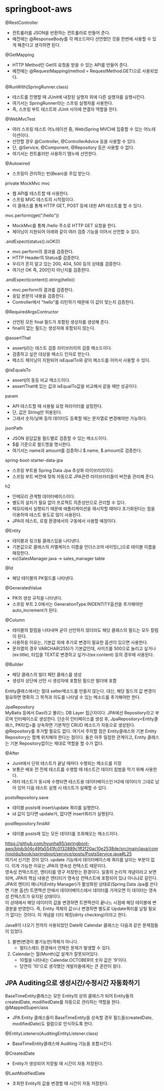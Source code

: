 # springboot-aws

@RestController   
- 컨트롤러를 JSON을 반환하는 컨트롤러로 만들어 준다.
- 예전에는 @ResponseBody를 각 메소드마다 선언했던 것을 한번에 사용할 수 있게 해준다고 생각하면 된다.   
   
@GetMapping
- HTTP Method인 Get의 요청을 받을 수 있는 API를 만들어 준다.
- 예전에는 @RequestMapping(method = RequestMethod.GET)으로 사용되었다.   
   
@RunWith(SpringRunner.class)   
- 테스트를 진행할 때 JUnit에 내장된 실행자 외에 다른 실행자를 실행시킨다.
- 여기서는 SpringRunner라는 스프링 실행자를 사용한다.
- 즉, 스프링 부트 테스트와 JUnit 사이에 연결자 역할을 한다.
   
@WebMvcTest   
- 여러 스프링 테스트 어노테이션 중, Web(Spring MVC)에 집중할 수 있는 어노테이션이다.
- 선언할 경우 @Controller, @ControllerAdvice 등을 사용할 수 있다.
- 단, @Service, @Component, @Repository 등은 사용할 수 없다.
- 여기서는 컨트롤러만 사용하기 땜누에 선언한다.
   
@Autowired
- 스프링이 관리하는 빈(Bean)을 주입 받는다.
   
private MockMvc mvc   
- 웹 API를 테스트할 때 사용한다.
- 스프링 MVC 테스트의 시작점이다.
- 이 클래스를 통해 HTTP GET, POST 등에 대한 API 테스트를 할 수 있다.   
   
mvc.perform(get("/hello"))   
- MockMvc를 통해 /hello 주소로 HTTP GET 요청을 한다.
- 체이닝이 지원되어 아래와 같이 여러 검증 기능을 이어서 선언할 수 있다.
   
.andExpect(status().isOK())
- mvc.perform의 결과를 검증한다.
- HTTP Header의 Status를 검증한다.
- 우리가 흔히 알고 있는 200, 404, 500 등의 상태를 검증한다.
- 여기선 OK 즉, 200인지 아닌지를 검증한다.
   
.andExpect(content().string(hello))   
- mvc.perform의 결과를 검증한다.
- 응답 본문의 내용을 검증한다.
- Controller에서 "hello"를 리턴하기 때문에 이 값이 맞는지 검증한다.
   
@RequiredArgsContructor
- 선언된 모든 final 필드가 포함된 생성자를 생성해 준다.
- final이 없는 필드는 생성자에 포함되지 않는다.
   
@assertThat    
- assertj라는 테스트 검증 라이브러리의 검증 메소드이다.
- 검증하고 싶은 대상을 메소드 인자로 받는다.
- 메소드 체이닝이 지원되어 isEqualTo와 같이 메소드를 이어서 사용할 수 있다.

@isEqualsTo   
- assertj의 동등 비교 메소드이다.
- assertThat에 있는 값과 isEqualTo값을 비교해서 같을 때만 성공이다.   
   
param
- API 테스트할 때 사용될 요청 파라미터를 설정한다.
- 단, 값은 String만 허용된다.
- 그래서 숫자/날짜 등의 데이터도 등록할 때는 문자열로 변경해야만 가능하다.
   
jsonPath   
- JSON 응답값을 필드별로 검증할 수 있는 메소드이다.
- $를 기준으로 필드명을 명시한다.
- 여기서는 name과 amount를 검증하니 $.name, $.amount로 검증한다.   
   
spring-boot-starter-data-jpa   
- 스프링 부트용 Spring Data Jpa 추상화 라이브러리이다.
- 스프링 부트 버전에 맞춰 자동으로 JPA관련 라이브러리들이 버전을 관리해 준다.   
   
h2   
- 인메모리 관계형 데이터베이스이다.
- 별도의 설치가 필요 없이 프로젝트 의존성만으로 관리할 수 있다.
- 메모리에서 실행되기 때문에 애플리케이션을 재시작할 때마다 초기화된다는 점을 이용하여 테스트 용도로 많이 사용된다.
- JPA의 테스트, 로컬 환경에서의 구동에서 사용할 예정이다.   
   
@Entity   
- 테이블과 링크될 클래스임을 나타낸다.
- 기본값으로 클래스의 카멜케이스 이름을 언더스코어 네이밍(\_)으로 테이블 이름을 매칭한다.
- ex)SalesManager.java -> sales_manager table
   
@Id   
- 해당 테이블의 PK필드를 나타낸다.
   
@GeneratedValue   
- PK의 생성 규칙을 나타낸다.
- 스프링 부트 2.0에서는 GenerationType.INDENTITY옵션을 추가해야만 auto_increment가 된다.
   
@Column   
- 테이블의 칼럼을 나타내며 굳이 선언하지 않더라도 해당 클래스의 필드는 모두 칼럼이 된다.
- 사용하응 이유는, 기본값 외에 추가로 변경이 필요한 옵션이 있으면 사용한다.
- 문자열의 경우 VARCHAR(255)가 기본값인데, 사이즈를 500으로 늘리고 싶거나(ex:title), 타입을 TEXT로 변경하고 싶거나(ex:content) 등의 경우에 사용된다.   
   
@Builder   
- 해당 클래스의 빌더 패턴 클래스를 생성
- 생성자 상단에 선언 시 생성자에 포함된 필드만 빌더에 포함   
   
Entity클래스에서는 절대 setter메소드를 만들지 않는다. 대신, 해당 필드의 값 변경이 필요하면 명확히 그 목적과 의도를 나타낼 수 있는 메소드를 추가해야만 한다.   
   
JpaRepository   
MyBatis 등에서 Dao라고 불리느 DB Layer 접근자이다. JPA에선 Repository라고 부르며 인터페이스로 생성한다. 단순히 인터페이스를 생성 후, JpaRepository<Entity클래스, PK타입>를 상속하면 기본적인 CRUD 메소드가 자동으로 생성된다.   
@Repository를 추가할 필요도 없다. 여기서 주의할 점은 Entity클래스와 기본 Entity Repository는 함께 위치해야 한다는 점이다. 둘은 아주 밀접한 관계이고, Entity 클래스는 기본 Repository없이는 제대로 역할을 할 수가 없다.   
   
@After   
- Junit에서 단위 테스트가 끝날 때마다 수행되는 메소드를 지정
- 보통은 배포 전 전체 테스트를 수행할 때 테스트간 데이터 침범을 막기 위해 사용한다.
- 여러 테스트가 동시에 수행되면 테스트용 데이터베이스인 H2에 데이터가 그대로 남아 있어 다음 테스트 실행 시 테스트가 실패할 수 있다.   
   
postsRepository.save   
- 테이블 posts에 insert/update 쿼리를 실행한다.
- id 값이 있다면 update가, 없다면 insert쿼리가 실행된다.   
   
postRepository.findAll   
- 테이블 posts에 있는 모든 데이터를 조회해오는 메소드이다.
   
https://github.com/hyunha95/springboot-aws/blob/b14c49fa5541fc0132889c1ff2f20ac10e2538de/src/main/java/com/jojoldu/book/springboot/service/posts/PostsService.java#L25   
여기서 신기한 것이 있다. update 기능에서 데이터베이스에 쿼리를 날리는 부분이 없다. 이게 가능한 이유는 JPA의 영속성 컨텍스트 때문이다.   
영속성 컨텍스트란, 엔티티를 영구 저장한는 환경이다. 일종의 논리적 개념이라고 보면 되며, JPA의 핵심 내용은 엔티티가 영속성 컨텍스트에 포함되어 있냐 아니냐로 갈린다. JPA의 엔티티 매니저(Entity Manager)가 활성화된 상태로(Spring Data Jpa를 쓴다면 기본 옵션) 트랜잭션 안에서 데이터베이스에서 데이터를 가져오면 이 데이터는 영속성 컨텍스트가 유지된 상태이다.   
이 상태에서 해당 데이터의 값을 변경하면 트랜잭션이 끝나느 시점에 해당 테이블에 변경분을 반영한다. 즉, Entity 객체의 값ㅁ나 변경하면 별도로 Update쿼리를 날릴 필요가 없다는 것이다. 이 개념을 더티 체킹(dirty checking)이라고 한다.   
   
Java8이 나오기 전까지 사용되었던 Date와 Calendar 클래스는 다음과 같은 문제점들이 있었다.   
1. 불변(변경이 불가능한)객체가 아니다.   
   - 멀티스레드 환경에서 언제든 문제가 발생할 수 있다.   
2. Calendar는 월(Month)값 설계가 잘못되어있다.   
   - 10월을 나타내는 Calendar.OCTOBER의 숫자 값은 '9'이다.
   - 당연히 '10'으로 생각했던 개발자들에게는 큰 혼란이 왔다.   
   
JPA Auditing으로 생성시간/수정시간 자동화하기
---
BaseTimeEntity클래스는 모든 Entity의 상위 클래스가 되어 Entity들의 createdDate, modifiedDate를 자동으로 관리하는 역할을 한다.   
@MappedSuperclass
- JPA Entity 클래스들이 BaseTimeEntity을 상속할 경우 필드들(createdDate, modifiedDate)도 컬럼으로 인식하도록 한다.
   
@EntityListeners(AuditingEntityListener.class)   
- BaseTimeEntity클래스에 Auditing 기능을 포함시킨다.   
   
@CreatedDate   
- Entity가 생성되어 저장될 때 시간이 자동 저장된다.   
   
@LastModifiedDate   
- 조회한 Entity의 값을 변경할 때 시간이 자동 저장된다.








